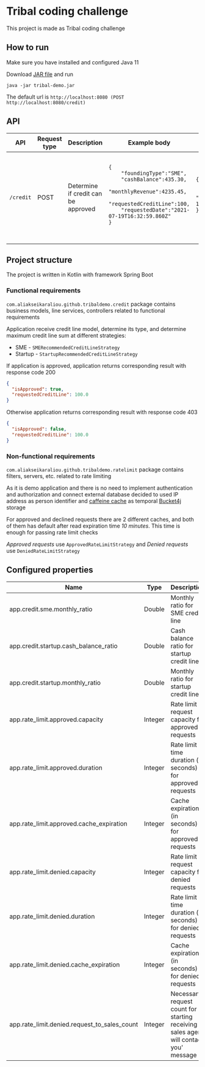 # Tribal coding challenge

This project is made as Tribal coding challenge

## How to run

Make sure you have installed and configured Java 11

Download [JAR file](https://github.com/Aliaksei-Karaliou/tribal-demo/releases/latest/download/tribal-demo.jar) and run

```batch
java -jar tribal-demo.jar
```

The default url is `http://localhost:8080 (POST http://localhost:8080/credit)`

## API

<table>
  <thead>
    <tr>
      <th>API</th>
      <th>Request type</th>
      <th>Description</th>
      <th>Example body</th>
      <th>Example result</th>
    </tr>
  </thead>
  <tbody>
    <tr>
      <td>
        <code>/credit</code>
      </td>
      <td>POST</td>
      <td>Determine if credit can be approved</td>
      <td>
        <pre>
					<code class="lang-json">
{
	"foundingType":"SME",
	"cashBalance":435.30,
	"monthlyRevenue":4235.45,
	"requestedCreditLine":100,
	"requestedDate":"2021-07-19T16:32:59.860Z"
}
					</code>
				</pre>
		</td>
		      <td>
        <pre>
					<code class="lang-json">
{
  "isApproved": true,
  "requestedCreditLine": 100.0
}
					</code>
				</pre>
		</td>
    </tr>
  </tbody>
</table>

## Project structure

The project is written in Kotlin with framework Spring Boot

### Functional requirements

`com.aliakseikaraliou.github.tribaldemo.credit` package contains business models, line services, controllers related to
functional requirements

Application receive credit line model, determine its type, and determine maximum credit line sum at different
strategies:

* SME - `SMERecommendedCreditLineStrategy`
* Startup - `StartupRecommendedCreditLineStrategy`

If application is approved, application returns corresponding result with response code 200

```json
{
  "isApproved": true,
  "requestedCreditLine": 100.0
}
```

Otherwise application returns corresponding result with response code 403

```json
{
  "isApproved": false,
  "requestedCreditLine": 100.0
}
```

### Non-functional requirements

`com.aliakseikaraliou.github.tribaldemo.ratelimit` package contains filters, servers, etc. related to rate limiting

As it is demo application and there is no need to implement authentication and authorization and connect external
database decided to used IP address as person identifier and [caffeine cache](https://github.com/ben-manes/caffeine) as
temporal [Bucket4j](https://github.com/vladimir-bukhtoyarov/bucket4j) storage

For approved and declined requests there are 2 different caches, and both of them has default after read expiration
time *10 minutes*. This time is enough for passing rate limit checks

*Approved requests* use `ApprovedRateLimitStrategy` and *Denied requests* use `DeniedRateLimitStrategy`

## Configured properties

| Name                                         | Type    | Description                                                                             | Default value      |
| -------------------------------------------- | ------- | --------------------------------------------------------------------------------------- | ------------------ |
| app.credit.sme.monthly_ratio                 | Double  | Monthly ratio for SME credit line                                                       | 0.2                |
| app.credit.startup.cash_balance_ratio        | Double  | Cash balance ratio for startup credit line                                              | 0.3333333333333333 |
| app.credit.startup.monthly_ratio             | Double  | Monthly ratio for startup credit line                                                   | 0.2                |
| app.rate_limit.approved.capacity             | Integer | Rate limit request capacity for approved requests                                       | 2                  |
| app.rate_limit.approved.duration             | Integer | Rate limit time duration (in seconds) for approved requests                             | 120                |
| app.rate_limit.approved.cache_expiration     | Integer | Cache expiration (in seconds) for approved requests                                     | 600                |
| app.rate_limit.denied.capacity               | Integer | Rate limit request capacity for denied requests                                         | 1                  |
| app.rate_limit.denied.duration               | Integer | Rate limit time duration (in seconds) for denied requests                               | 30                 |
| app.rate_limit.denied.cache_expiration       | Integer | Cache expiration (in seconds) for denied requests                                       | 600                |
| app.rate_limit.denied.request_to_sales_count | Integer | Necessary request count for starting receiving 'A sales agent will contact you' message | 3                  |
